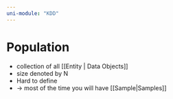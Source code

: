 ```yaml
---
uni-module: "KDD"
---
```


# Population

- collection of all [[Entity | Data Objects]]
- size denoted by N
- Hard to define
- → most of the time you will have [[Sample|Samples]]

